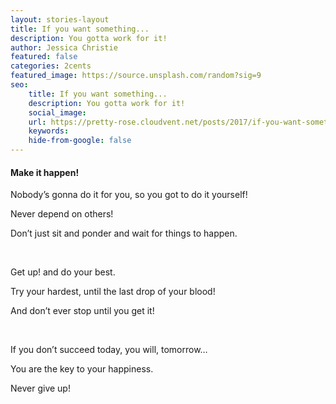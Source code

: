 ```yaml
---
layout: stories-layout
title: If you want something...
description: You gotta work for it!
author: Jessica Christie
featured: false
categories: 2cents
featured_image: https://source.unsplash.com/random?sig=9
seo:
    title: If you want something...
    description: You gotta work for it!
    social_image:
    url: https://pretty-rose.cloudvent.net/posts/2017/if-you-want-something
    keywords:
    hide-from-google: false
---
```

#### Make it happen\!

Nobody’s gonna do it for you, so you got to do it yourself\!

Never depend on others\!

Don’t just sit and ponder and wait for things to happen.

&nbsp;

Get up\! and do your best.

Try your hardest, until the last drop of your blood\!

And don’t ever stop until you get it\!

&nbsp;

If you don’t succeed today, you will, tomorrow…

You are the key to your happiness.

Never give up\!

&nbsp;
